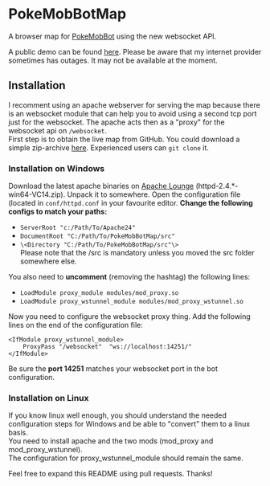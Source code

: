 # PokeMobBotMap
A browser map for [PokeMobBot](https://github.com/PocketMobsters/PokeMobBot) using the new websocket API.

A public demo can be found [here](http://pokemap.localhorst.xyz/). Please be aware that my internet provider sometimes has outages. It may not be available at the moment.

## Installation
I recomment using an apache webserver for serving the map because there is an websocket module that can help you to avoid using a second tcp port just for the websocket.
The apache acts then as a "proxy" for the websocket api on `/websocket`.  
First step is to obtain the live map from GitHub. You could download a simple zip-archive [here](https://github.com/0xFEEDC0DE64/PokeMobBotMap/archive/master.zip).  Experienced users can `git clone` it.

### Installation on Windows
Download the latest apache binaries on [Apache Lounge](https://www.apachelounge.com/download/) (httpd-2.4.\*-win64-VC14.zip). Unpack it to somewhere. Open the configuration file (located in `conf/httpd.conf` in your favourite editor. **Change the following configs to match your paths:**

* `ServerRoot "c:/Path/To/Apache24"`
* `DocumentRoot "C:/Path/To/PokeMobBotMap/src"`
* `\<Directory "C:/Path/To/PokeMobBotMap/src"\>`  
Please note that the /src is mandatory unless you moved the src folder somewhere else.

You also need to **uncomment** (removing the hashtag) the following lines:

* `LoadModule proxy_module modules/mod_proxy.so`
* `LoadModule proxy_wstunnel_module modules/mod_proxy_wstunnel.so`

Now you need to configure the websocket proxy thing. Add the following lines on the end of the configuration file:

```
<IfModule proxy_wstunnel_module>
    ProxyPass "/websocket"  "ws://localhost:14251/"
</IfModule>
```

Be sure the **port 14251** matches your websocket port in the bot configuration.

### Installation on Linux
If you know linux well enough, you should understand the needed configuration steps for Windows and be able to "convert" them to a linux basis.  
You need to install apache and the two mods (mod_proxy and mod_proxy_wstunnel).  
The configuration for proxy_wstunnel_module should remain the same.

Feel free to expand this README using pull requests. Thanks!